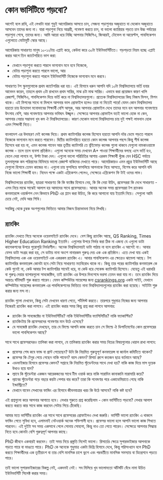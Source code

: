# কোন ভার্সিটিতে পড়বো?

আগেই বলে রাখি, এই লেখাটা যারা শুধুই আমেরিকায় আসতে চান, সেজন্য পড়াশুনার অজুহাতে বা যেকোন অজুহাতে আসবেন তাদের জন্য না। যারা পড়াশুনা নিয়ে আগ্রহী, গবেষণা করতে চান, বা ভালো ক্যারিয়ার গড়তে চান উচ্চ পর্যায়ের পড়াশুনা শেষে, তাদের জন্য। আমি আরো ধরে নিচ্ছি আপনার সিজিপিএ, জিআরই, টোফেল বা আয়েল্টস, পাবলিকেশন এগুলোতে মোটামুটি স্কোর আছে।

আমেরিকায় সাধারণত মানুষ ১০-১২টায় এপ্লাই করে, কেউবা করে ৩০টা ইউনিভার্সিটিতে। গড়পড়তা নিয়ম হচ্ছে এপ্লাই করার আগে তিন ক্যাটেগরিতে ভাগ করা:

- যেখানে পড়াশুনা করতে পারলে ভাগ্যবান মনে হবে নিজেকে,
- যেটায় পড়াশুনা করতে পারলে ভালো, আর
- যেটায় পড়াশুনা করতে পারলে ইউনিভার্সিটি নিজেকে ভাগ্যবান মনে করবে।

সাধারণত টপ স্কুলগুলোকে প্রথম ক্যাটেগরির ধরা হয়। এই হিসাবে ধরুন আপনি যদি ১০টা বিশ্ববিদ্যালয়ে ভর্তি হবার আবেদন করেন, তাহলে প্রথম ৩টা রাখবেন প্রথম সারির, মাঝ ৪টা মাঝ সারির। এভাবে করা প্রয়োজন কারণ খালি রেজাল্ট, সিজিপিএ, পাবলিকেশন দিয়ে ভর্তি করে না বিশ্ববিদ্যালয়গুলো। প্রত্যেক বিশ্ববিদ্যালয়ের কিছ নিজস্ব ভিসন, মিশন থাকে। এই মিশনের সাথে না মিললে আপনার ভাল প্রোফাইল হলেও তারা না নিতেই পারে! যেমন কোন বিশ্ববিদ্যালয় হয়তো চায় উদ্যোক্তা মনোভাবের শিক্ষার্থী বেশি আসুক, আর আপনার প্রোফাইল দেখে তাদের মনে হল আপনার গবেষণায়ে উৎসাহ বেশি, আর গবেষণায়ে আপনার ভবিষ্যৎ উজ্জ্বল। সেক্ষেত্রে আপনার প্রোফাইল যতই ভালো হোক না কেন, আপনার নেয়ার সম্ভাবনা খুব কম ঐ বিশ্ববিদ্যালয়ের। কারণ যেকোন ভালো বিশ্ববিদ্যালয় চায় দুই পক্ষই লাভবান হোক এমন শিক্ষার্থী নিতে।

বাংলাদেশ এর উদাহরণ দেই কলেজ দিয়ে। প্রথম ক্যাটাগরির কলেজ হিসেবে হয়তো আপনি নটর ডেমে পড়তে পারলে নিজেকে ভাগ্যবান মনে করতে পারবেন। দ্বিতীয় ক্যাটাগরিতে হয়তো কোন কলেজ আপনার পছন্দ কিন্তু শীর্ষ কলেজ হিসেবে ধরা হয় না, এমন কলেজ পাবেন আর তৃতীয় ক্যাটাগরি তে ভুঁইফোড় কলেজ গুলো থাকবে যেগুলো নামকাওয়াস্তে কলেজ - তলে তলে ব্যবসা প্রতিষ্ঠান। এগুলো অনেকে সময় দেখবেন A+ পাওয়া শিক্ষার্থীদের বলছে এসে ভর্তি হও, বেতন দেয়া লাগবে না, উল্টা টাকা দেব। এগুলো ভালো পরিচিতির আশায় এরকম শিক্ষার্থী খুঁজে যেন HSC পর্যায়ে তুলনামূলক কম পরিশ্রমের বিনিময়ে ভালো রেজাল্ট বাকিদের দেখাতে পারে। আমেরিকায়ও এমন প্রচুর ইউনিভার্সিটি আছে যেগুলো হিসাবে তেমন কাজের না। এগুলো চায় ফুসলিয়ে ফাসলিয়ে আপনাকে নিয়ে আসতে, বিশেষ করে আপনি যদি নিজে ভালো শিক্ষার্থী হন। নিদেন পক্ষে একটা এপ্লিকেশন পেলেও, সেক্ষেত্রে এপ্লিকেশন ফি টাই ওদের লাভ।

বিশ্ববিদ্যালয়ের র‍্যাংকিং, ছাত্ররা সাধারণত কি কি ফ্যাক্টর হিসাবে নেয়, কি কি নেয়া উচিৎ, প্রফেসররা কি দেখে সাধারণত - এসব নিয়ে মাঝে সাঝেই আলাপ হয় আমাদের সাথে প্রফেসরদের। আবার অনেক সময় প্রফেসররা টপ র‍্যাংকড কনফারেন্সে ওয়ার্কশপ নেন কিভাবে PhD এর প্ল্যান করা উচিত, কি করে আগানো যায় ইত্যাদি নিয়ে। সেগুলো আমি চেয়ে নেই, দেখি আর শিখি।

সবকিছু থেকে চুম্বক অংশগুলোর ভিত্তিতে আমার নিজস্ব চিন্তাভাবনা নিয়ে লিখছি।

## র‍্যাংকিং

র‍্যাংকিং দেখতে গিয়ে অনেকে ওয়েবসাইটে র‍্যাংকিং দেখে। বেশ কিছু র‍্যাংকিং আছে, QS Ranking, Times Higher Education Ranking ইত্যাদি। এগুলোর উপরে নির্ভর করা ঠিক না এজন্য যে এগুলো ডাটা কালেকশনের উপরে পুরোপুরি নির্ভরশীল। অনেক বিশ্ববিদ্যালয়ই ডাটা পাঠায় না বলে র‍্যাংকিং এ আসেই না। আবার যেসব ডাটা সংগ্রহ করা হয়, সে ডাটায় নানা অংশে নানারকম গুরুত্ব দেয় এক এক প্রতিষ্ঠান। এতে দেখা যায় একই বিশ্ববিদ্যালয় এক এক ওয়েবসাইটে এক একরকম র‍্যাংকিং এ। আবার পাবলিকেশন এর ক্ষেত্রেও ঝামেলা আছে। টপ ক্যাটাগরির কনফারেন্স কোনটা হবে সেটা নিয়ে সাধারণত মতবিরোধ থাকে না। কিন্তু তার পরের ক্যাটাগরির কনফারেন্স কে কেউ গুনেই না, কেউ আবার টপ ক্যাটাগরির সাথেই ধরে, বা কেউ ধরে সেকেন্ড ক্যাটাগরি হিসেবে। যেহেতু এই ধরাধরি বা গুরুত্ব দেয়ার ব্যাপারগুলো সাবজেক্টিভ, তাই র‍্যাংকিং এর উপরে দিনশেষে ভরসা তেমন করা যায় না। তবে র‍্যাংকিং দিয়ে অন্ততঃ ঘাঁটাঘাটি শুরু করতে পারেন। যেমন কম্পিউটার সায়েন্সের জন্য [csrankings.org](csrankings.org) একটা সাইট, যেখানে কম্পিউটার সায়েন্সের কনফারেন্স এর পাবলিকেশনের ভিত্তিতে নানা বিশ্ববিদ্যালয়গুলোর র‍্যাংকিং করা হয়েছে। সাইটটা শুরু করার জন্য মন্দ না।

র‍্যাংকিং গুলো দেখবেন, কিন্তু সেটা দেখবেন ধারণা পেতে, শর্টলিস্ট করতে। তারপরে শুধুমাত্র নিজের জন্য আপনার নিজেরই র‍্যাংকিং করা লাগবে। এই র‍্যাংকিং করার সময় কিছু প্রশ্ন করা লাগবে আপনার:

- র‍্যাংকিং কি সাবজেক্টের না ইউনিভার্সিটির? নাকি ইউনিভার্সিটির ফ্যাসিলিটির? নাকি ফ্যাকাল্টির?
- র‍্যাংকিংটায় কি প্রফেসরদের গবেষণার মান উঠে এসেছে?
- যে সাবজেক্ট র‍্যাংকিং দেখছেন, তার যে ফিল্ডে আপনি কাজ করতে চান সে ফিল্ডে ঐ  ডিপার্টমেন্টের কোন প্রফেসরের ভালো পাবলিকেশন আছে?

সাথে সাথে প্রফেসরদেরও তালিকা করা লাগবে, যে তালিকায় র‍্যাংকিং করার সময় নিচের বিষয়গুলোর খেয়াল রাখা লাগবে:

- প্রফেসর শেষ কবে ফান্ড বা গ্রান্ট পেয়েছেন? উনি কি নিয়মিত গুরুত্ত্বপূর্ণ কনফারেন্স বা জার্নাল কমিটিতে থাকেন?
- প্রফেসর কি টেনুর পেয়ে গেছেন নাকি পাবেন? বয়স কেমন? রিসার্চ গ্রুপে কতজন ছাত্র বর্তমানে আছে?
- এডভাইজার হিসাবে প্রফেসর কেমন? সপ্তাহে কি নিয়মিত স্টুডেন্টদের সাথে দেখা হয়? নাকি কাজ দিয়ে মাস দুয়েক উধাও হয়ে যান?
- ল্যাবে কি স্টুডেন্টরা একজন আরেকজনের সাথে টীম ওয়ার্ক করে নাকি সারাদিন কানাকানি মারামারি করে?
- ল্যাবের স্টুডেন্টরা গড়ে বছরে কয়টা পেপার বার করে? তারা কি গবেষণার পরে একাডেমিয়াতে গেছে নাকি ইন্ডাস্ট্রিতে?
- যেখানে যাবেন সেখানের  ফান্ডিং এর হিসাবে জীবনযাত্রার খরচ কি উঠে আসবে? নাকি কষ্ট হবে?

এই প্রশ্নগুলো করে আপনার আগাতে হবে। লেখার শুরুতে প্রশ্ন করেছিলাম - কোন ভার্সিটিতে পড়বো? লেখার আলাপ করতে করতে কার সাথে কাজ করবেন সেটায় গিয়ে ঠেঁকেছি।

আমার মতে ভার্সিটির র‍্যাংকিং এর সাথে সাথে প্রফেসরের প্রোফাইলও দেখা জরুরি। ভার্সিটি ভালো র‍্যাংকিং এ থাকলে ফান্ডিং পেতে সুবিধা হবে, এলামনাই নেটওয়ার্ক অনেক শক্তিশালী হবে। প্রফেসর ভালো হলে আপনি ভালো কাজ শিখতে পারবেন। এই দুইটা সব সময় একসাথে পেলে সোনায় সোহাগা, কিন্তু নাও তো পেতে পারেন। সেক্ষেত্রে আপনার সিদ্ধান্ত নিতে হবে কোনটা বেশি গুরুত্বপূর্ণ আপনার কাছে।

PhD জীবনে একবারই করবেন। তাই সময় নিয়ে প্রস্তুতি নিলেই ভালো। রিসার্চের ক্ষেত্রে সুপারভাইজার আপনাকে গড়তে পারে বা ভাঙতে পারে। PhD কে অনেকে শুধুমাত্র একটা ডিগ্রি হিসাবে দেখে, কিন্তু পরিসংখ্যান বলে PhD করতে শিক্ষার্থীদের এক তৃতীয়াংশ বা তার বেশি মানসিক চাপে ভুগে এবং পরবর্তীতে মানসিক সমস্যায় বা ডিপ্রেশনে পড়তে পারে।

তাই ভালো সুপারভাইজারের বিকল্প নেই, একদমই নেই। সব মিলিয়ে খুব ভালোমতো আঁটঘাঁট বেঁধে নামা উচিত ইউনিভার্সিটি সিলেক্ট করার সময়।
